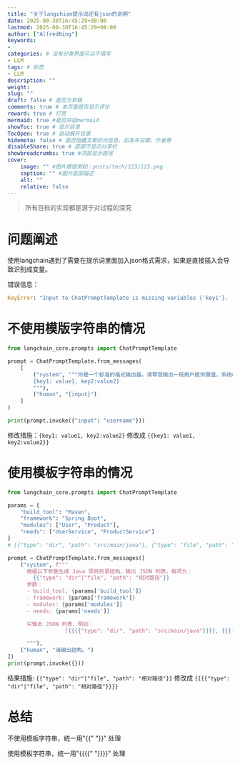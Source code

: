 ```yaml
---
title: "关于langchian提示词还有json的说明"
date: 2025-08-30T16:45:29+08:00
lastmod: 2025-08-30T16:45:29+08:00
author: ["AlfredNing"]
keywords: 
- 
categories: # 没有分类界面可以不填写
- LLM
tags: # 标签
- LLM
description: ""
weight:
slug: ""
draft: false # 是否为草稿
comments: true # 本页面是否显示评论
reward: true # 打赏
mermaid: true #是否开启mermaid
showToc: true # 显示目录
TocOpen: true # 自动展开目录
hidemeta: false # 是否隐藏文章的元信息，如发布日期、作者等
disableShare: true # 底部不显示分享栏
showbreadcrumbs: true #顶部显示路径
cover:
    image: "" #图片路径例如：posts/tech/123/123.png
    caption: "" #图片底部描述
    alt: ""
    relative: false
---
```


> 所有目标的实现都是源于对过程的深究

# 问题阐述

使用langchain遇到了需要在提示词里面加入json格式需求，如果是直接插入会导致识别成变量。

错误信息：

```python
KeyError: "Input to ChatPromptTemplate is missing variables {'key1'}.  Expected: ['input', 'key1'] Received: ['input']\nNote: if you intended {key1} to be part of the string and not a variable, please escape it with double curly braces like: '{{key1}}'.\nFor troubleshooting, visit: https://python.langchain.com/docs/troubleshooting/errors/INVALID_PROMPT_INPUT "

```

# 不使用模版字符串的情况

```python
from langchain_core.prompts import ChatPromptTemplate

prompt = ChatPromptTemplate.from_messages(
    [
        ("system", """你是一个标准的格式输出器。请帮我输出一段用户提供键值，系统mocks生成value的json格式。格式如下:
        {key1: value1, key2:value2}
        """),
        ("human", "{input}")
    ]
)

print(prompt.invoke({"input": "username"}))

```

修改措施：`{key1: value1, key2:value2}` 修改成 `{{key1: value1, key2:value2}}`

# 使用模板字符串的情况

```python
from langchain_core.prompts import ChatPromptTemplate

params = {
    "build_tool": "Maven",
    "framework": "Spring Boot",
    "modules": ["User", "Product"],
    "needs": ["UserService", "ProductService"]
}
# [{"type": "dir", "path": "src/main/java"}, {"type": "file", "path": "pom.xml"}]

prompt = ChatPromptTemplate.from_messages([
    ("system", f"""
      根据以下参数生成 Java 项目目录结构，输出 JSON 列表，每项为：
        {{"type": "dir"|"file", "path": "相对路径"}}
      参数：
      - build_tool: {params['build_tool']}
      - framework: {params['framework']}
      - modules: {params['modules']}
      - needs: {params['needs']}

      只输出 JSON 列表，例如：
                  [{{{{"type": "dir", "path": "src/main/java"}}}}, {{{{"type": "file", "path": "pom.xml"}}}}]

      """),
    ("human", "请输出结构。")
])
print(prompt.invoke({}))

```

结果措施: `{{"type": "dir"|"file", "path": "相对路径"}}` 修改成 `{{{{"type": "dir"|"file", "path": "相对路径"}}}}`

# 总结

不使用模板字符串，统一用"{{"   "}}" 处理

使用模板字符串，统一用"{{{{"   "}}}}" 处理

